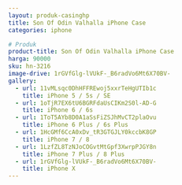 ```yaml
---
layout: produk-casinghp
title: Son Of Odin Valhalla iPhone Case
categories: iphone

# Produk
product-title: Son Of Odin Valhalla iPhone Case
harga: 90000
sku: hn-3216
image-drive: 1rGVfGlg-lVUkF-_B6radVo6Mt6X70BV-
gallery:
  - url: 11vMLsqc0DhHFFREwoj5xxrTeHgUTIb1c
    title: iPhone 5 / 5s / SE
  - url: 1oTjR7EX6tU6BGRFdaUsCIKm2S0l-AD-G
    title: iPhone 6 / 6s
  - url: 1ToT5AYb8D0A1aSsFiZSJhMvCT2plaOvu
    title: iPhone 6 Plus / 6s Plus
  - url: 1HcGMf6CcA0xDv_tR3GTGJLY0kccbK8GP
    title: iPhone 7 / 8
  - url: 1LzfZL8TzNJoCOGvtMtGpf3XwrpPJGY8n
    title: iPhone 7 Plus / 8 Plus
  - url: 1rGVfGlg-lVUkF-_B6radVo6Mt6X70BV-
    title: iPhone X
---
```

